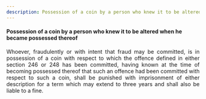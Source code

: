 ```yaml
---
description: Possession of a coin by a person who knew it to be altered when he became possessed thereof
---
```


#### Possession of a coin by a person who knew it to be altered when he became possessed thereof
<div style="text-align: justify">

Whoever, fraudulently or with intent that fraud may be committed, is in possession of a coin with respect to which the offence defined in either section 246 or 248 has been committed, having known at the time of becoming possessed thereof that such an offence had been committed with respect to such a coin, shall be punished with imprisonment of either description for a term which may extend to three years and shall also be liable to a fine.

</div>
